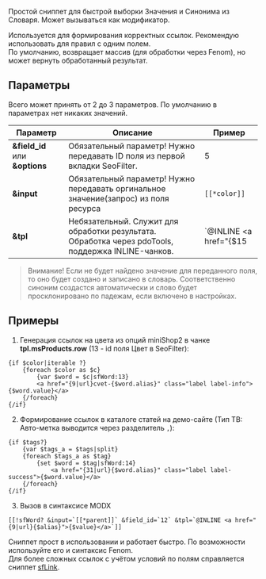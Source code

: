 Простой сниппет для быстрой выборки Значения и Синонима из Словаря. Может вызываться как модификатор.

Используется для формирования корректных ссылок. Рекомендую использовать для правил с одним полем.  
По умолчанию, возвращает массив (для обработки через Fenom), но может вернуть обработанный результат.

## Параметры
Всего может принять от 2 до 3 параметров. По умолчанию в параметрах нет никаких значений.

Параметр | Описание | Пример
-------- | -------- | -------
**&field_id** или **&options**| Обязательный параметр! Нужно передавать ID поля из первой вкладки SeoFilter. | 5
**&input**| Обязательный параметр! Нужно передавать оргинальное значение(запрос) из поля ресурса | `[[*color]]`
**&tpl**| Небязательный. Служит для обработки результата. Обработка через pdoTools, поддержка INLINE-чанков. | `@INLINE <a href="{$15|url}color-{$alias}">{$value}</a>`

> Внимание! Если не будет найдено значение для переданного поля, то оно будет создано и записано в словарь. Соответственно синоним создастся автоматически и слово будет просклонировано по падежам, если включено в настройках.

## Примеры

1. Генерация ссылок на цвета из опций miniShop2 в чанке **tpl.msProducts.row** (13 - id поля Цвет в SeoFilter):  
```
{if $color|iterable ?}
    {foreach $color as $c}
        {var $word = $c|sfWord:13}
        <a href="{9|url}cvet-{$word.alias}" class="label label-info">{$word.value}</a>
    {/foreach}
{/if}
```  
2. Формирование ссылок в каталоге статей на демо-сайте (Тип ТВ: Авто-метка выводится через разделитель `,`):  
```
{if $tags?}
    {var $tags_a = $tags|split}
    {foreach $tags_a as $tag}
        {set $word = $tag|sfWord:14}
            <a href="{31|url}{$word.alias}" class="label label-success">{$word.value}</a>
    {/foreach}
{/if}
```  
3. Вызов в синтаксисе MODX  
```
[[!sfWord? &input=`[[*parent]]` &field_id=`12` &tpl=`@INLINE <a href="{9|url}{$alias}">{$value}</a>`]]
```

Сниппет прост в использовании и работает быстро. По возможности используйте его и синтаксис Fenom.  
Для более сложных ссылок с учётом условий по полям справляется сниппет [sfLink][0].

[0]: /ru/01_Компоненты/44_SeoFilter/04_Сниппеты/01_sfLink.md